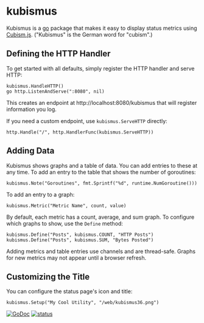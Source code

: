 kubismus
========

Kubismus is a [go](http://golang.org/) package that makes it easy to display status metrics using [Cubism.js](https://square.github.io/cubism/). ("Kubismus" is the German word for "cubism".)

Defining the HTTP Handler
-------------------------

To get started with all defaults, simply register the HTTP handler and serve HTTP:

	kubismus.HandleHTTP()
	go http.ListenAndServe(":8080", nil)

This creates an endpoint at http://localhost:8080/kubismus that will register information you log.

If you need a custom endpoint, use `kubismus.ServeHTTP` directly:

	http.Handle("/", http.HandlerFunc(kubismus.ServeHTTP))

Adding Data
-----------

Kubismus shows graphs and a table of data. You can add entries to these at any time. To add an entry to the table that shows the number of goroutines:

	kubismus.Note("Goroutines", fmt.Sprintf("%d", runtime.NumGoroutine()))

To add an entry to a graph:

	kubismus.Metric("Metric Name", count, value)

By default, each metric has a count, average, and sum graph. To configure which graphs to show, use the `Define` method:

	kubismus.Define("Posts", kubismus.COUNT, "HTTP Posts")
	kubismus.Define("Posts", kubismus.SUM, "Bytes Posted")

Adding metrics and table entries use channels and are thread-safe. Graphs for new metrics may not appear until a browser refresh.

Customizing the Title
---------------------

You can configure the status page's icon and title:

	kubismus.Setup("My Cool Utility", "/web/kubismus36.png")

[![GoDoc](https://godoc.org/github.com/ancientlore/kubismus?status.svg)](https://godoc.org/github.com/ancientlore/kubismus)
[![status](https://sourcegraph.com/api/repos/github.com/ancientlore/kubismus/.badges/status.png)](https://sourcegraph.com/github.com/ancientlore/kubismus)
